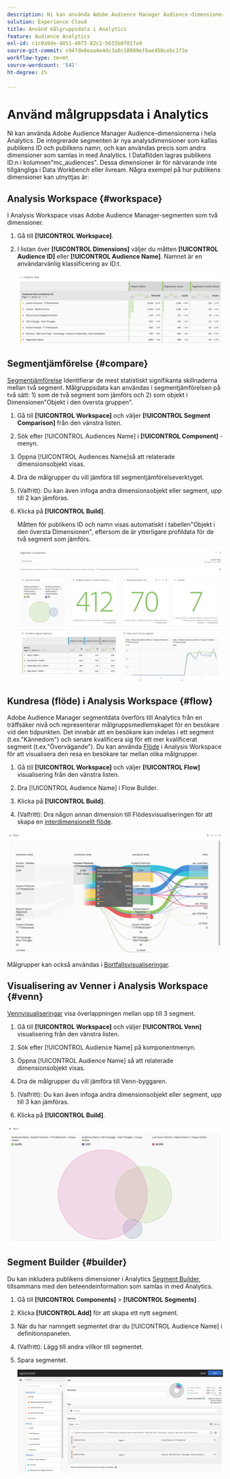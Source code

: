 ```yaml
---
description: Ni kan använda Adobe Audience Manager Audience-dimensionerna i hela Analytics. De integrerade segmenten är nya analysdimensioner som kallas publikens ID och publikens namn, och kan användas precis som andra dimensioner som samlas in med Analytics. I Dataflöden lagras publikens ID:n i kolumnen"mc_audiences". Dessa dimensioner är för närvarande inte tillgängliga i Data Workbench eller livream. Några exempel på hur publikens dimensioner kan utnyttjas är
solution: Experience Cloud
title: Använd målgruppsdata i Analytics
feature: Audience Analytics
exl-id: c1c0a9de-4051-4073-82c1-5615b0f01fa9
source-git-commit: c947de8eaa4e4dc3a0c10989ef6ae450cebc1f3e
workflow-type: tm+mt
source-wordcount: '541'
ht-degree: 1%

---
```


# Använd målgruppsdata i Analytics

Ni kan använda Adobe Audience Manager Audience-dimensionerna i hela Analytics. De integrerade segmenten är nya analysdimensioner som kallas publikens ID och publikens namn, och kan användas precis som andra dimensioner som samlas in med Analytics. I Dataflöden lagras publikens ID:n i kolumnen&quot;mc_audiences&quot;. Dessa dimensioner är för närvarande inte tillgängliga i Data Workbench eller livream. Några exempel på hur publikens dimensioner kan utnyttjas är:

## Analysis Workspace {#workspace}

I Analysis Workspace visas Adobe Audience Manager-segmenten som två dimensioner.

1. Gå till **[!UICONTROL Workspace]**.
1. I listan över **[!UICONTROL Dimensions]** väljer du måtten **[!UICONTROL Audience ID]** eller **[!UICONTROL Audience Name]**. Namnet är en användarvänlig klassificering av ID:t.

   ![](assets/aw-mcaudiences.png)

## Segmentjämförelse {#compare}

[Segmentjämförelse](https://experienceleague.adobe.com/docs/analytics/analyze/analysis-workspace/panels/segment-comparison/segment-comparison.html) Identifierar de mest statistiskt signifikanta skillnaderna mellan två segment. Målgruppsdata kan användas i segmentjämförelsen på två sätt: 1) som de två segment som jämförs och 2) som objekt i Dimensionen&quot;Objekt i den översta gruppen&quot;.

1. Gå till **[!UICONTROL Workspace]** och väljer **[!UICONTROL Segment Comparison]** från den vänstra listen.

1. Sök efter [!UICONTROL Audiences Name] i **[!UICONTROL Component]** -menyn.

1. Öppna [!UICONTROL Audiences Name]så att relaterade dimensionsobjekt visas.
1. Dra de målgrupper du vill jämföra till segmentjämförelseverktyget.
1. (Valfritt): Du kan även infoga andra dimensionsobjekt eller segment, upp till 2 kan jämföras.
1. Klicka på **[!UICONTROL Build]**.

   Måtten för publikens ID och namn visas automatiskt i tabellen&quot;Objekt i den översta Dimensionen&quot;, eftersom de är ytterligare profildata för de två segment som jämförs.

   ![](assets/aud-segcompare.png)

## Kundresa (flöde) i Analysis Workspace {#flow}

Adobe Audience Manager segmentdata överförs till Analytics från en träffsäker nivå och representerar målgruppsmedlemskapet för en besökare vid den tidpunkten. Det innebär att en besökare kan indelas i ett segment (t.ex.&quot;Kännedom&quot;) och senare kvalificera sig för ett mer kvalificerat segment (t.ex.&quot;Övervägande&quot;). Du kan använda [Flöde](https://experienceleague.adobe.com/docs/analytics/analyze/analysis-workspace/visualizations/fallout/fallout-flow.html) i Analysis Workspace för att visualisera den resa en besökare tar mellan olika målgrupper.

1. Gå till **[!UICONTROL Workspace]** och väljer **[!UICONTROL Flow]** visualisering från den vänstra listen.

1. Dra [!UICONTROL Audience Name] i Flow Builder.
1. Klicka på **[!UICONTROL Build]**.
1. (Valfritt): Dra någon annan dimension till Flödesvisualiseringen för att skapa en [interdimensionellt flöde](https://experienceleague.adobe.com/docs/analytics/analyze/analysis-workspace/visualizations/flow/multi-dimensional-flow.html).

![](assets/flow-aamaudiences.png)

Målgrupper kan också användas i [Bortfallsvisualiseringar](https://experienceleague.adobe.com/docs/analytics/analyze/analysis-workspace/visualizations/fallout/fallout-flow.html).

## Visualisering av Venner i Analysis Workspace {#venn}

[Vennvisualiseringar](https://experienceleague.adobe.com/docs/analytics/analyze/analysis-workspace/visualizations/venn.html) visa överlappningen mellan upp till 3 segment.

1. Gå till **[!UICONTROL Workspace]** och väljer **[!UICONTROL Venn]** visualisering från den vänstra listen.

1. Sök efter [!UICONTROL Audience Name] på komponentmenyn.
1. Öppna [!UICONTROL Audience Name] så att relaterade dimensionsobjekt visas.
1. Dra de målgrupper du vill jämföra till Venn-byggaren.
1. (Valfritt): Du kan även infoga andra dimensionsobjekt eller segment, upp till 3 kan jämföras.
1. Klicka på **[!UICONTROL Build]**.

![](assets/venn-viz.png)

## Segment Builder {#builder}

Du kan inkludera publikens dimensioner i Analytics [Segment Builder](/help/components/segmentation/segmentation-workflow/seg-build.md), tillsammans med den beteendeinformation som samlas in med Analytics.

1. Gå till  **[!UICONTROL Components]** > **[!UICONTROL Segments]** .
1. Klicka **[!UICONTROL Add]** för att skapa ett nytt segment.
1. När du har namngett segmentet drar du [!UICONTROL Audience Name] i definitionspanelen.
1. (Valfritt): Lägg till andra villkor till segmentet.
1. Spara segmentet.

   ![](assets/aud-segbuilder.png)

